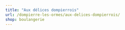 ```yaml
---
title: "Aux délices dompierrois"
url: /dompierre-les-ormes/aux-delices-dompierrois/
shop: boulangerie
---
```

